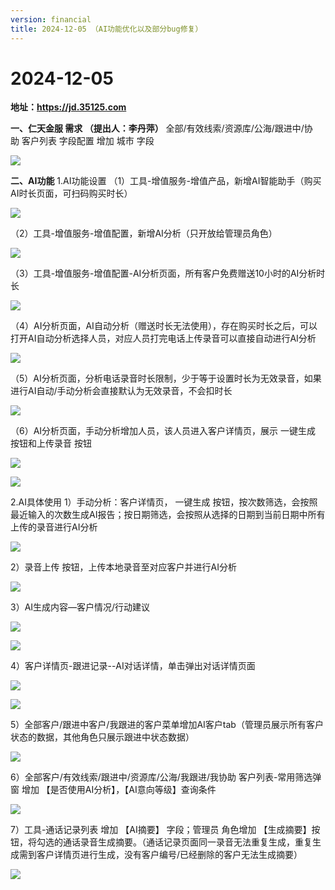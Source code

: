 ```yaml
---
version: financial
title: 2024-12-05 （AI功能优化以及部分bug修复）
---
```

# 2﻿024-12-05

**地址：https://jd.35125.com**

**一、仁天金服 需求 （提出人：李丹萍）**
全部/有效线索/资源库/公海/跟进中/协助 客户列表 字段配置 增加 城市 字段

![](https://jinchen-oss.oss-cn-hangzhou.aliyuncs.com/jinchen/docs/20241205/%E5%9B%BE%E7%89%871.png)

**二、AI功能**
1.AI功能设置
（1）工具-增值服务-增值产品，新增AI智能助手（购买AI时长页面，可扫码购买时长）

![](https://jinchen-oss.oss-cn-hangzhou.aliyuncs.com/jinchen/docs/20241205/%E5%9B%BE%E7%89%872.png)

（2）工具-增值服务-增值配置，新增AI分析（只开放给管理员角色）

![](https://jinchen-oss.oss-cn-hangzhou.aliyuncs.com/jinchen/docs/20241205/%E5%9B%BE%E7%89%873.png)

（3）工具-增值服务-增值配置-AI分析页面，所有客户免费赠送10小时的AI分析时长

![](https://jinchen-oss.oss-cn-hangzhou.aliyuncs.com/jinchen/docs/20241205/%E5%9B%BE%E7%89%874.png)

（4）AI分析页面，AI自动分析（赠送时长无法使用），存在购买时长之后，可以打开AI自动分析选择人员，对应人员打完电话上传录音可以直接自动进行AI分析

![](https://jinchen-oss.oss-cn-hangzhou.aliyuncs.com/jinchen/docs/20241205/%E5%9B%BE%E7%89%875.png)

（5）AI分析页面，分析电话录音时长限制，少于等于设置时长为无效录音，如果进行AI自动/手动分析会直接默认为无效录音，不会扣时长

![](https://jinchen-oss.oss-cn-hangzhou.aliyuncs.com/jinchen/docs/20241205/%E5%9B%BE%E7%89%876.png)

（6）AI分析页面，手动分析增加人员，该人员进入客户详情页，展示 一键生成 按钮和上传录音 按钮 

![](https://jinchen-oss.oss-cn-hangzhou.aliyuncs.com/jinchen/docs/20241205/%E5%9B%BE%E7%89%877.png)

![](https://jinchen-oss.oss-cn-hangzhou.aliyuncs.com/jinchen/docs/20241205/%E5%9B%BE%E7%89%878.png)

2.AI具体使用
1）手动分析：客户详情页，
一键生成 按钮，按次数筛选，会按照最近输入的次数生成AI报告；按日期筛选，会按照从选择的日期到当前日期中所有上传的录音进行AI分析

![](https://jinchen-oss.oss-cn-hangzhou.aliyuncs.com/jinchen/docs/20241205/%E5%9B%BE%E7%89%879.png)

2）录音上传 按钮，上传本地录音至对应客户并进行AI分析

![](https://jinchen-oss.oss-cn-hangzhou.aliyuncs.com/jinchen/docs/20241205/%E5%9B%BE%E7%89%8710.png)

3）AI生成内容—客户情况/行动建议

![](https://jinchen-oss.oss-cn-hangzhou.aliyuncs.com/jinchen/docs/20241205/%E5%9B%BE%E7%89%8711.png)

![](https://jinchen-oss.oss-cn-hangzhou.aliyuncs.com/jinchen/docs/20241205/%E5%9B%BE%E7%89%8712.png)

4）客户详情页-跟进记录--AI对话详情，单击弹出对话详情页面

![](https://jinchen-oss.oss-cn-hangzhou.aliyuncs.com/jinchen/docs/20241205/%E5%9B%BE%E7%89%8713.png)

![](https://jinchen-oss.oss-cn-hangzhou.aliyuncs.com/jinchen/docs/20241205/%E5%9B%BE%E7%89%8714.png)

5）全部客户/跟进中客户/我跟进的客户菜单增加AI客户tab（管理员展示所有客户状态的数据，其他角色只展示跟进中状态数据）

![](https://jinchen-oss.oss-cn-hangzhou.aliyuncs.com/jinchen/docs/20241205/%E5%9B%BE%E7%89%8715.png)

6）全部客户/有效线索/跟进中/资源库/公海/我跟进/我协助  客户列表-常用筛选弹窗 增加 【是否使用AI分析】，【AI意向等级】查询条件

![](https://jinchen-oss.oss-cn-hangzhou.aliyuncs.com/jinchen/docs/20241205/%E5%9B%BE%E7%89%8716.png)

7）工具-通话记录列表 增加 【AI摘要】 字段；管理员 角色增加 【生成摘要】按钮，将勾选的通话录音生成摘要。（通话记录页面同一录音无法重复生成，重复生成需到客户详情页进行生成，没有客户编号/已经删除的客户无法生成摘要）

![](https://jinchen-oss.oss-cn-hangzhou.aliyuncs.com/jinchen/docs/20241205/%E5%9B%BE%E7%89%8717.png)